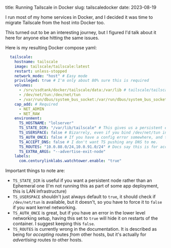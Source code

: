 title: Running Tailscale in Docker
slug: tailscaledocker
date: 2023-08-19


I run most of my home services in Docker, and I decided it was time to migrate Tailscale from the host into Docker too.

This turned out to be an interesting journey, but I figured I'd talk about it here for anyone else hitting the same issues.

Here is my resulting Docker compose yaml:

```yaml
  tailscale:
    hostname: tailscale
    image: tailscale/tailscale:latest
    restart: unless-stopped
    network_mode: "host" # Easy mode
    privileged: true # I'm only about 80% sure this is required
    volumes:
      - /srv/ssdtank/docker/tailscale/data:/var/lib # tailscale/tailscale.state in here is where our authkey lives
      - /dev/net/tun:/dev/net/tun
      - /var/run/dbus/system_bus_socket:/var/run/dbus/system_bus_socket # This seems kinda terrible, but the daemon complains a lot if it can't connect to this
    cap_add: # Required
      - NET_ADMIN
      - NET_RAW
    environment:
      TS_HOSTNAME: "lolserver"
      TS_STATE_DIR: "/var/lib/tailscale" # This gives us a persistent entry in TS Machines, rather than Epehmeral
      TS_USERSPACE: false # Bizarrely, even if you bind /dev/net/tun in, you still need to tell the image to not use userspace networking
      TS_AUTH_ONCE: false # If you have a config error somewhere, and this is set to true, it'll be really hard to figure it out
      TS_ACCEPT_DNS: false # I don't want TS pushing any DNS to me.
      TS_ROUTES: "10.0.88.0/24,10.0.91.0/24" # Docs say this is for accepting routes. Code says it's for advertising routes. Awesome.
      TS_EXTRA_ARGS: "--advertise-exit-node"
    labels:
      com.centurylinklabs.watchtower.enable: "true"
```

Important things to note are:
 * `TS_STATE_DIR` is useful if you want a persistent node rather than an Ephemeral one (I'm not running this as part of some app deployment, this is LAN infrastructure)
 * `TS_USERSPACE` shouldn't just always default to `true`, it should check if `/dev/net/tun` is available, but it doesn't, so you have to force it to `false` if you want kernel networking.
 * `TS_AUTH_ONCE` is great, but if you have an error in the lower level networking setup, having this set to `true` will hide it on restarts of the container. I suggest keeping this `false`.
 * `TS_ROUTES` is currently wrong in the documentation. It is described as being for *accepting* routes *from* other hosts, but it's actually for *advertising* routes *to* other hosts.
